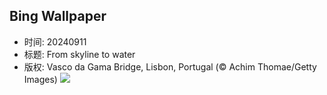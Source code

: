 ## Bing Wallpaper
- 时间: 20240911
- 标题: From skyline to water
- 版权: Vasco da Gama Bridge, Lisbon, Portugal (© Achim Thomae/Getty Images)
![](https://cn.bing.com/th?id=OHR.BridgeLisbon_EN-US4458392664_UHD.jpg&rf=LaDigue_UHD.jpg&pid=hp&w=3840&h=2160&rs=1&c=4)
